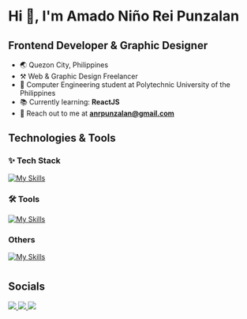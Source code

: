 # Hi 👋, I'm Amado Niño Rei Punzalan

## Frontend Developer & Graphic Designer

- 🌏 Quezon City, Philippines
- ⚒ Web & Graphic Design Freelancer
- 🧠 Computer Engineering student at Polytechnic University of the Philippines
- 📚 Currently learning: **ReactJS**
- 📧 Reach out to me at **anrpunzalan@gmail.com**

## Technologies & Tools

### ✨ Tech Stack

[![My Skills](https://skillicons.dev/icons?i=react,next,vite,js,nodejs,express,tailwind,bootstrap,sass,html,css)](https://skillicons.dev)

<!-- react,next,vite, -->

### 🛠 Tools

[![My Skills](https://skillicons.dev/icons?i=vscode,github,gitlab,postman,vercel,figma,photoshop,illustrator)](https://skillicons.dev)

<!-- vscode,github,postman,figma,photoshop,unity -->

### Others

[![My Skills](https://skillicons.dev/icons?i=supabase,mysql,python,php,cs,wordpress,unity)](https://skillicons.dev)

<!-- mysql,python,php,cs -->

</p>

#

## Socials

<p align="left">
  <a href="mailto:anrpunzalan@gmail.com" target="_blank">
    <img src="https://custom-icon-badges.demolab.com/badge/-email-red?style=for-the-badge&logo=email&logoColor=white" />
  </a>
  <a href="https://www.linkedin.com/in/anrpunzalan/" target="_blank">
    <img src="https://custom-icon-badges.demolab.com/badge/-linkedin-blue?style=for-the-badge&logo=linkedin" />
  </a>
  <a href="https://github.com/pup-punzalan" target="_blank">
    <img src="https://custom-icon-badges.demolab.com/badge/-github-black?style=for-the-badge&logo=github" />
  </a>
</p>
